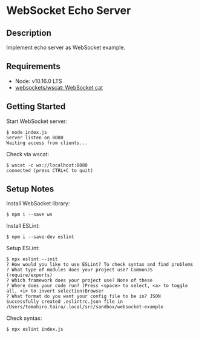WebSocket Echo Server
================================================================================

Description
--------------------------------------------------------------------------------

Implement echo server as WebSocket example.


Requirements
--------------------------------------------------------------------------------

* Node: v10.16.0 LTS
* [websockets/wscat: WebSocket cat](https://github.com/websockets/wscat)


Getting Started
--------------------------------------------------------------------------------

Start WebSocket server:

```
$ node index.js
Server listen on 8080
Waiting access from clients...
```

Check via wscat:

```
$ wscat -c ws://localhost:8080
connected (press CTRL+C to quit)
```


Setup Notes
--------------------------------------------------------------------------------

Install WebSocket library:

```
$ npm i --save ws
```

Install ESLint:

```
$ npm i --save-dev eslint
```

Setup ESLint:

```
$ npx eslint --init
? How would you like to use ESLint? To check syntax and find problems
? What type of modules does your project use? CommonJS (require/exports)
? Which framework does your project use? None of these
? Where does your code run? (Press <space> to select, <a> to toggle all, <i> to invert selection)Browser
? What format do you want your config file to be in? JSON
Successfully created .eslintrc.json file in /Users/tomohiro.taira/.local/src/sandbox/websocket-example
```

Check syntax:

```
$ npx eslint index.js
```
